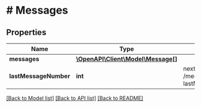 # # Messages

## Properties

Name | Type | Description | Notes
------------ | ------------- | ------------- | -------------
**messages** | [**\OpenAPI\Client\Model\Message[]**](Message.md) |  | [optional]
**lastMessageNumber** | **int** | next query should be /messages?lastMessageNumber&#x3D;199 | [optional]

[[Back to Model list]](../../README.md#models) [[Back to API list]](../../README.md#endpoints) [[Back to README]](../../README.md)
